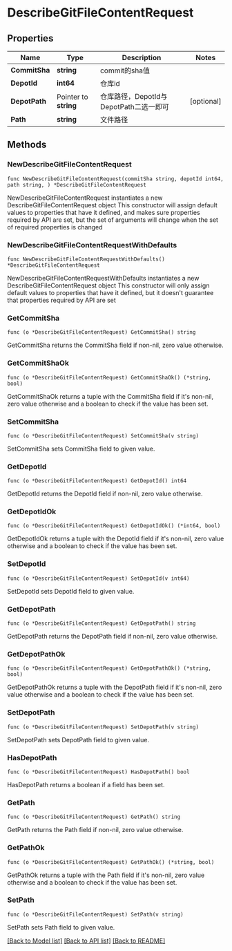# DescribeGitFileContentRequest

## Properties

Name | Type | Description | Notes
------------ | ------------- | ------------- | -------------
**CommitSha** | **string** | commit的sha值 | 
**DepotId** | **int64** | 仓库id | 
**DepotPath** | Pointer to **string** | 仓库路径，DepotId与DepotPath二选一即可 | [optional] 
**Path** | **string** | 文件路径 | 

## Methods

### NewDescribeGitFileContentRequest

`func NewDescribeGitFileContentRequest(commitSha string, depotId int64, path string, ) *DescribeGitFileContentRequest`

NewDescribeGitFileContentRequest instantiates a new DescribeGitFileContentRequest object
This constructor will assign default values to properties that have it defined,
and makes sure properties required by API are set, but the set of arguments
will change when the set of required properties is changed

### NewDescribeGitFileContentRequestWithDefaults

`func NewDescribeGitFileContentRequestWithDefaults() *DescribeGitFileContentRequest`

NewDescribeGitFileContentRequestWithDefaults instantiates a new DescribeGitFileContentRequest object
This constructor will only assign default values to properties that have it defined,
but it doesn't guarantee that properties required by API are set

### GetCommitSha

`func (o *DescribeGitFileContentRequest) GetCommitSha() string`

GetCommitSha returns the CommitSha field if non-nil, zero value otherwise.

### GetCommitShaOk

`func (o *DescribeGitFileContentRequest) GetCommitShaOk() (*string, bool)`

GetCommitShaOk returns a tuple with the CommitSha field if it's non-nil, zero value otherwise
and a boolean to check if the value has been set.

### SetCommitSha

`func (o *DescribeGitFileContentRequest) SetCommitSha(v string)`

SetCommitSha sets CommitSha field to given value.


### GetDepotId

`func (o *DescribeGitFileContentRequest) GetDepotId() int64`

GetDepotId returns the DepotId field if non-nil, zero value otherwise.

### GetDepotIdOk

`func (o *DescribeGitFileContentRequest) GetDepotIdOk() (*int64, bool)`

GetDepotIdOk returns a tuple with the DepotId field if it's non-nil, zero value otherwise
and a boolean to check if the value has been set.

### SetDepotId

`func (o *DescribeGitFileContentRequest) SetDepotId(v int64)`

SetDepotId sets DepotId field to given value.


### GetDepotPath

`func (o *DescribeGitFileContentRequest) GetDepotPath() string`

GetDepotPath returns the DepotPath field if non-nil, zero value otherwise.

### GetDepotPathOk

`func (o *DescribeGitFileContentRequest) GetDepotPathOk() (*string, bool)`

GetDepotPathOk returns a tuple with the DepotPath field if it's non-nil, zero value otherwise
and a boolean to check if the value has been set.

### SetDepotPath

`func (o *DescribeGitFileContentRequest) SetDepotPath(v string)`

SetDepotPath sets DepotPath field to given value.

### HasDepotPath

`func (o *DescribeGitFileContentRequest) HasDepotPath() bool`

HasDepotPath returns a boolean if a field has been set.

### GetPath

`func (o *DescribeGitFileContentRequest) GetPath() string`

GetPath returns the Path field if non-nil, zero value otherwise.

### GetPathOk

`func (o *DescribeGitFileContentRequest) GetPathOk() (*string, bool)`

GetPathOk returns a tuple with the Path field if it's non-nil, zero value otherwise
and a boolean to check if the value has been set.

### SetPath

`func (o *DescribeGitFileContentRequest) SetPath(v string)`

SetPath sets Path field to given value.



[[Back to Model list]](../README.md#documentation-for-models) [[Back to API list]](../README.md#documentation-for-api-endpoints) [[Back to README]](../README.md)


